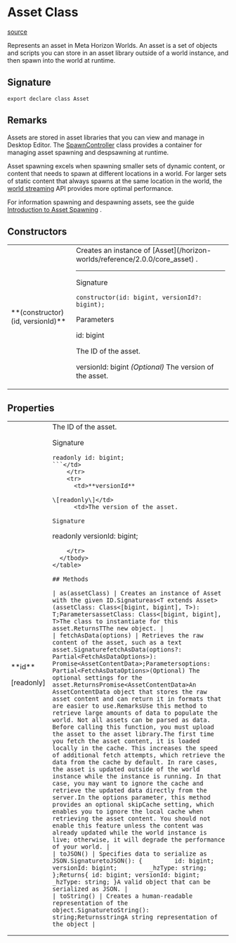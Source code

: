 # Asset Class

[source](https://developers.meta.com/horizon-worlds/reference/2.0.0/core_asset)

Represents an asset in Meta Horizon Worlds. An asset is a set of objects and scripts you can store in an asset library outside of a world instance, and then spawn into the world at runtime.

## Signature

```
export declare class Asset
```

## Remarks

Assets are stored in asset libraries that you can view and manage in Desktop Editor. The [SpawnController](/horizon-worlds/reference/2.0.0/core_spawncontroller) class provides a container for managing asset spawning and despsawning at runtime.

  

Asset spawning excels when spawning smaller sets of dynamic content, or content that needs to spawn at different locations in a world. For larger sets of static content that always spawns at the same location in the world, the [world streaming](/horizon-worlds/reference/2.0.0/world_streaming_sublevelentity) API provides more optimal performance.

  

For information spawning and despawning assets, see the guide [Introduction to Asset Spawning](https://developers.meta.com/horizon-worlds/learn/documentation/typescript/asset-spawning/introduction-to-asset-spawning) .

## Constructors

<table>
  <tbody>
    <tr>
      <td>**(constructor)(id, versionId)**</td>
      <td>Creates an instance of [Asset](/horizon-worlds/reference/2.0.0/core_asset) .

* * *

Signature

```
constructor(id: bigint, versionId?: bigint);
```

Parameters

id: bigint

The ID of the asset.

versionId: bigint *(Optional)* The version of the asset.</td>
    </tr>
  </tbody>
</table>

## Properties

<table>
  <tbody>
    <tr>
      <td>**id**

\[readonly\]</td>
      <td>The ID of the asset.

Signature

```
readonly id: bigint;
```</td>
    </tr>
    <tr>
      <td>**versionId**

\[readonly\]</td>
      <td>The version of the asset.

Signature

```
readonly versionId: bigint;
```</td>
    </tr>
  </tbody>
</table>

## Methods

| as(assetClass) | Creates an instance of Asset with the given ID.Signatureas<T extends Asset>(assetClass: Class<[bigint, bigint], T>): T;ParametersassetClass: Class<[bigint, bigint], T>The class to instantiate for this asset.ReturnsTThe new object. |
| fetchAsData(options) | Retrieves the raw content of the asset, such as a text asset.SignaturefetchAsData(options?: Partial<FetchAsDataOptions>): Promise<AssetContentData>;Parametersoptions: Partial<FetchAsDataOptions>(Optional) The optional settings for the asset.ReturnsPromise<AssetContentData>An AssetContentData object that stores the raw asset content and can return it in formats that are easier to use.RemarksUse this method to retrieve large amounts of data to populate the world. Not all assets can be parsed as data. Before calling this function, you must upload the asset to the asset library.The first time you fetch the asset content, it is loaded locally in the cache. This increases the speed of additional fetch attempts, which retrieve the data from the cache by default. In rare cases, the asset is updated outside of the world instance while the instance is running. In that case, you may want to ignore the cache and retrieve the updated data directly from the server.In the options parameter, this method provides an optional skipCache setting, which enables you to ignore the local cache when retrieving the asset content. You should not enable this feature unless the content was already updated while the world instance is live; otherwise, it will degrade the performance of your world. |
| toJSON() | Specifies data to serialize as JSON.SignaturetoJSON(): {         id: bigint;         versionId: bigint;         _hzType: string;     };Returns{ id: bigint; versionId: bigint; _hzType: string; }A valid object that can be serialized as JSON. |
| toString() | Creates a human-readable representation of the object.SignaturetoString(): string;ReturnsstringA string representation of the object |